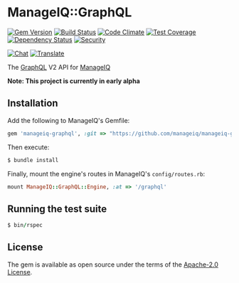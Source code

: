 # ManageIQ::GraphQL

[![Gem Version](https://badge.fury.io/rb/manageiq-graphql.svg)](http://badge.fury.io/rb/manageiq-graphql)
[![Build Status](https://travis-ci.org/ManageIQ/manageiq-graphql.svg)](https://travis-ci.org/ManageIQ/manageiq-graphql)
[![Code Climate](https://codeclimate.com/github/ManageIQ/manageiq-graphql.svg)](https://codeclimate.com/github/ManageIQ/manageiq-graphql)
[![Test Coverage](https://codeclimate.com/github/ManageIQ/manageiq-graphql/badges/coverage.svg)](https://codeclimate.com/github/ManageIQ/manageiq-graphql/coverage)
[![Dependency Status](https://gemnasium.com/ManageIQ/manageiq-graphql.svg)](https://gemnasium.com/ManageIQ/manageiq-graphql)
[![Security](https://hakiri.io/github/ManageIQ/manageiq-graphql/master.svg)](https://hakiri.io/github/ManageIQ/manageiq-graphql/master)

[![Chat](https://badges.gitter.im/Join%20Chat.svg)](https://gitter.im/ManageIQ/api?utm_source=badge&utm_medium=badge&utm_campaign=pr-badge&utm_content=badge)
[![Translate](https://img.shields.io/badge/translate-zanata-blue.svg)](https://translate.zanata.org/zanata/project/view/manageiq-graphql)

The [GraphQL](http://graphql.org/) V2 API for [ManageIQ](https://github.com/ManageIQ/manageiq)

**Note: This project is currently in early alpha**

## Installation

Add the following to ManageIQ's Gemfile:

```ruby
gem 'manageiq-graphql', :git => "https://github.com/manageiq/manageiq-graphql"
```

Then execute:

```bash
$ bundle install
```

Finally, mount the engine's routes in ManageIQ's `config/routes.rb`:

```ruby
mount ManageIQ::GraphQL::Engine, :at => '/graphql'
```

## Running the test suite

```ruby
$ bin/rspec
```

## License

The gem is available as open source under the terms of the [Apache-2.0 License](https://opensource.org/licenses/Apache-2.0).
